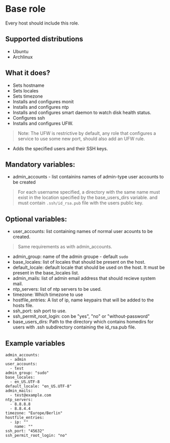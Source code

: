 # Base role

Every host should include this role.

## Supported distributions
* Ubuntu
* Archlinux

## What it does?
* Sets hostname
* Sets locales
* Sets timezone
* Installs and configures monit
* Installs and configures ntp
* Installs and configures smart daemon to watch disk health status.
* Configures ssh
* Installs and configures UFW.
>Note: The UFW is restrictive by default, any role that configures a service to
use some new port, should also add an UFW rule.

* Adds the specified users and their SSH keys.

## Mandatory variables:

* admin_accounts - list containins names of admin-type user accounts to be created
> For each username specified, a directory with the same name must exist in the
location specified by the base_users_dirs variable. and must contain `.ssh/id_rsa.pub` file with the users public key.

## Optional variables:
* user_accounts: list containing names of normal user acounts to be created.
> Same requirements as with admin_accounts.

* admin_group: name of the admin groupe - default `sudo`
* base_locales: list of locales that should be present on the host.
* default_locale: default locale that should be used on the host. It must be
present in the base_locales list.
* admin_mails: list of admin email address that should recieve system mail.
* ntp_servers: list of ntp servers to be used.
* timezone: Which timezone to use
* hostfile_entries: A list of ip, name keypairs that will be added to the hosts file.
* ssh_port: ssh port to use.
* ssh_permit_root_login: con be "yes", "no" or "without-password"
* base_users_dirs: Path to the directory which contains homedirs for users with .ssh subdirectory containing the id_rsa.pub file.

## Example variables

```
admin_accounts:
  - admin
user_accounts:
  - test
admin_group: "sudo"
base_locales:
  - en_US.UTF-8
default_locale: "en_US.UTF-8"
admin_mails:
  - test@example.com
ntp_servers:
  - 8.8.8.8
  - 8.8.4.4
timezone: "Europe/Berlin"
hostfile_entries:
  - ip: ""
    name: ""
ssh_port: "45632"
ssh_permit_root_login: "no"

```
